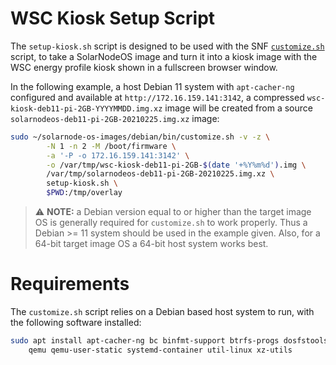 # WSC Kiosk Setup Script

The `setup-kiosk.sh` script is designed to be used with the SNF [`customize.sh`][customize] script,
to take a SolarNodeOS image and turn it into a kiosk image with the WSC energy profile kiosk shown
in a fullscreen browser window.

In the following example, a host Debian 11 system with `apt-cacher-ng` configured and available
at `http://172.16.159.141:3142`, a compressed `wsc-kiosk-deb11-pi-2GB-YYYYMMDD.img.xz` image will
be created from a source `solarnodeos-deb11-pi-2GB-20210225.img.xz` image:

```sh
sudo ~/solarnode-os-images/debian/bin/customize.sh -v -z \
        -N 1 -n 2 -M /boot/firmware \
        -a '-P -o 172.16.159.141:3142' \
        -o /var/tmp/wsc-kiosk-deb11-pi-2GB-$(date '+%Y%m%d').img \
        /var/tmp/solarnodeos-deb11-pi-2GB-20210225.img.xz \
        setup-kiosk.sh \
        $PWD:/tmp/overlay
```

> :warning: **NOTE:** a Debian version equal to or higher than the target image OS is generally
  required for `customize.sh` to work properly. Thus a Debian >= 11 system should be used in the
  example given. Also, for a 64-bit target image OS a 64-bit host system works best.


# Requirements

The `customize.sh` script relies on a Debian based host system to run, with the following software
installed:

```sh
sudo apt install apt-cacher-ng bc binfmt-support btrfs-progs dosfstools e2fsprogs mtools \
	qemu qemu-user-static systemd-container util-linux xz-utils
```

[customize]: https://github.com/SolarNetwork/solarnode-os-images/blob/master/debian/bin/customize.sh
